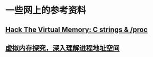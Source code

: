 # 一些网上的参考资料


## [Hack The Virtual Memory: C strings & /proc](https://blog.holbertonschool.com/hack-the-virtual-memory-c-strings-proc/)
## [虚拟内存探究，深入理解进程地址空间](blog.coderhuo.tech/2017/10/19/Virtual_Memory_summary/)
